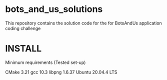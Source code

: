 # bots_and_us_solutions
This repository contains the solution code for the for BotsAndUs application coding challenge

# INSTALL

Minimum requirements (Tested set-up)

CMake 3.21
gcc 10.3
libpng 1.6.37
Ubuntu 20.04.4 LTS
